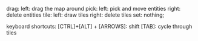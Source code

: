 drag:
	left: drag the map around
pick:
	left: pick and move entities
	right: delete entities
tile:
	left: draw tiles
	right: delete tiles
set:
	nothing;

keyboard shortcuts:
	[CTRL]+[ALT] + [ARROWS]: shift
	[TAB]: 	cycle through tiles